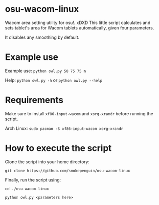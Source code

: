 # osu-wacom-linux
Wacom area setting utility for osu!.
xDXD
This little script calculates and sets tablet's area for Wacom tablets automatically, given four parameters.

It disables any smoothing by default.

# Example use

Example use: `python owl.py 50 75 75 n`

Help: `python owl.py -h` or `python owl.py --help`


# Requirements
Make sure to install `xf86-input-wacom` and `xorg-xrandr` before running the script.

Arch Linux:
`sudo pacman -S xf86-input-wacom xorg-xrandr`

# How to execute the script
Clone the script into your home directory:

`git clone https://github.com/smokepenguin/osu-wacom-linux`

Finally, run the script using: 

`cd ./osu-wacom-linux`

`python owl.py <parameters here>`

